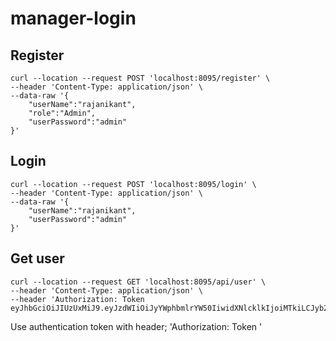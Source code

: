 # manager-login

## Register

```
curl --location --request POST 'localhost:8095/register' \
--header 'Content-Type: application/json' \
--data-raw '{
    "userName":"rajanikant",
    "role":"Admin",
    "userPassword":"admin"
}'
```

## Login

```
curl --location --request POST 'localhost:8095/login' \
--header 'Content-Type: application/json' \
--data-raw '{
    "userName":"rajanikant",
    "userPassword":"admin"
}'
```


## Get user

```
curl --location --request GET 'localhost:8095/api/user' \
--header 'Content-Type: application/json' \
--header 'Authorization: Token eyJhbGciOiJIUzUxMiJ9.eyJzdWIiOiJyYWphbmlrYW50IiwidXNlcklkIjoiMTkiLCJyb2xlIjoiQWRtaW4ifQ.pUFfT__JZy2TUk2xkWrFhNIXurfRhLkRO27CSrXbm07yF12gWcQH2B7Zo4AyapAmqHO__Z_pgENJDzrem77QUA'
```

Use authentication token with header; 'Authorization: Token <Token>'
